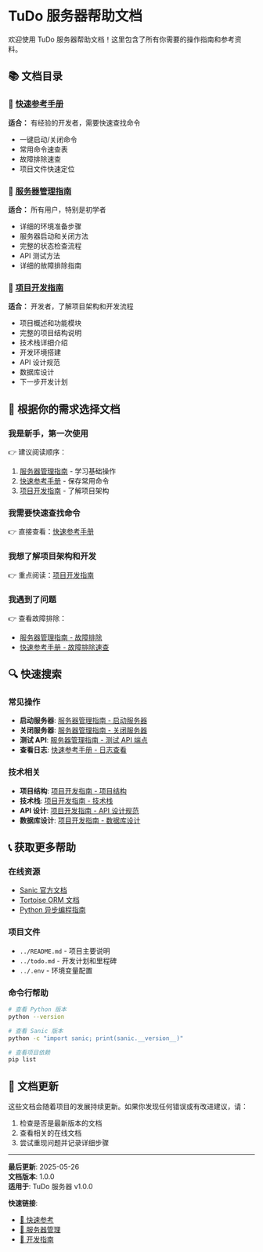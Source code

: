 # TuDo 服务器帮助文档

欢迎使用 TuDo 服务器帮助文档！这里包含了所有你需要的操作指南和参考资料。

## 📚 文档目录

### 🚀 [快速参考手册](quick-reference.md)
**适合：** 有经验的开发者，需要快速查找命令
- 一键启动/关闭命令
- 常用命令速查表
- 故障排除速查
- 项目文件快速定位

### 🔧 [服务器管理指南](server-management.md)
**适合：** 所有用户，特别是初学者
- 详细的环境准备步骤
- 服务器启动和关闭方法
- 完整的状态检查流程
- API 测试方法
- 详细的故障排除指南

### 📖 [项目开发指南](development-guide.md)
**适合：** 开发者，了解项目架构和开发流程
- 项目概述和功能模块
- 完整的项目结构说明
- 技术栈详细介绍
- 开发环境搭建
- API 设计规范
- 数据库设计
- 下一步开发计划

## 🎯 根据你的需求选择文档

### 我是新手，第一次使用
👉 建议阅读顺序：
1. [服务器管理指南](server-management.md) - 学习基础操作
2. [快速参考手册](quick-reference.md) - 保存常用命令
3. [项目开发指南](development-guide.md) - 了解项目架构

### 我需要快速查找命令
👉 直接查看：[快速参考手册](quick-reference.md)

### 我想了解项目架构和开发
👉 重点阅读：[项目开发指南](development-guide.md)

### 我遇到了问题
👉 查看故障排除：
- [服务器管理指南 - 故障排除](server-management.md#故障排除)
- [快速参考手册 - 故障排除速查](quick-reference.md#故障排除速查)

## 🔍 快速搜索

### 常见操作
- **启动服务器**: [服务器管理指南 - 启动服务器](server-management.md#启动服务器)
- **关闭服务器**: [服务器管理指南 - 关闭服务器](server-management.md#关闭服务器)
- **测试 API**: [服务器管理指南 - 测试 API 端点](server-management.md#测试-api-端点)
- **查看日志**: [快速参考手册 - 日志查看](quick-reference.md#常用命令速查)

### 技术相关
- **项目结构**: [项目开发指南 - 项目结构](development-guide.md#项目结构)
- **技术栈**: [项目开发指南 - 技术栈](development-guide.md#技术栈)
- **API 设计**: [项目开发指南 - API 设计规范](development-guide.md#api-设计规范)
- **数据库设计**: [项目开发指南 - 数据库设计](development-guide.md#数据库设计)

## 📞 获取更多帮助

### 在线资源
- [Sanic 官方文档](https://sanic.dev/)
- [Tortoise ORM 文档](https://tortoise.github.io/)
- [Python 异步编程指南](https://docs.python.org/3/library/asyncio.html)

### 项目文件
- `../README.md` - 项目主要说明
- `../todo.md` - 开发计划和里程碑
- `../.env` - 环境变量配置

### 命令行帮助
```bash
# 查看 Python 版本
python --version

# 查看 Sanic 版本
python -c "import sanic; print(sanic.__version__)"

# 查看项目依赖
pip list
```

## 📝 文档更新

这些文档会随着项目的发展持续更新。如果你发现任何错误或有改进建议，请：

1. 检查是否是最新版本的文档
2. 查看相关的在线文档
3. 尝试重现问题并记录详细步骤

---

**最后更新**: 2025-05-26  
**文档版本**: 1.0.0  
**适用于**: TuDo 服务器 v1.0.0

**快速链接**:
- [🚀 快速参考](quick-reference.md)
- [🔧 服务器管理](server-management.md)  
- [📖 开发指南](development-guide.md) 